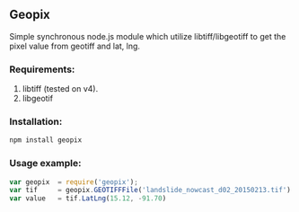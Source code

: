 ## Geopix
Simple synchronous node.js module which utilize libtiff/libgeotiff to get the pixel value from geotiff and lat, lng.

### Requirements:
1. libtiff (tested on v4).
2. libgeotif

### Installation:
```bash
npm install geopix
```

### Usage example:
```javascript
var geopix 	= require('geopix');
var tif		= geopix.GEOTIFFFile('landslide_nowcast_d02_20150213.tif')
var value	= tif.LatLng(15.12, -91.70)
 
```
